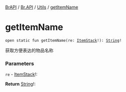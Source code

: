 [BrAPI](../../index.md) / [Br.API](../index.md) / [Utils](index.md) / [getItemName](./get-item-name.md)

# getItemName

`open static fun getItemName(re: `[`ItemStack`](https://hub.spigotmc.org/javadocs/spigot/org/bukkit/inventory/ItemStack.html)`!): `[`String`](https://kotlinlang.org/api/latest/jvm/stdlib/kotlin/-string/index.html)`!`

获取方便表达的物品名称

### Parameters

`re` - [ItemStack](https://hub.spigotmc.org/javadocs/spigot/org/bukkit/inventory/ItemStack.html)!:

**Return**
[String](https://kotlinlang.org/api/latest/jvm/stdlib/kotlin/-string/index.html)!:

